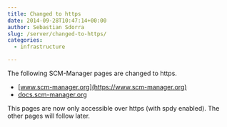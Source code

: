 ```yaml
---
title: Changed to https
date: 2014-09-28T10:47:14+00:00
author: Sebastian Sdorra
slug: /server/changed-to-https/
categories:
  - infrastructure

---
```

The following SCM-Manager pages are changed to https.

- [www.scm-manager.org](https://www.scm-manager.org)
- [docs.scm-manager.org](https://docs.scm-manager.org)

This pages are now only accessible over https (with spdy enabled). The other pages will follow later.

